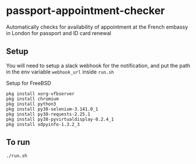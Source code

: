 # passport-appointment-checker
Automatically checks for availability of appointment at the French embassy in London for passport and ID card renewal 

## Setup
You will need to setup a slack webhook for the notification, and put the path in the env variable `webhook_url` inside `run.sh`

Setup for FreeBSD
```
pkg install xorg-vfbserver
pkg install chromium
pkg install python3
pkg install py38-selenium-3.141.0_1
pkg install py38-requests-2.25.1
pkg install py38-pyvirtualdisplay-0.2.4_1
pkg install xdpyinfo-1.3.2_3
```

## To run
```
./run.sh
```
